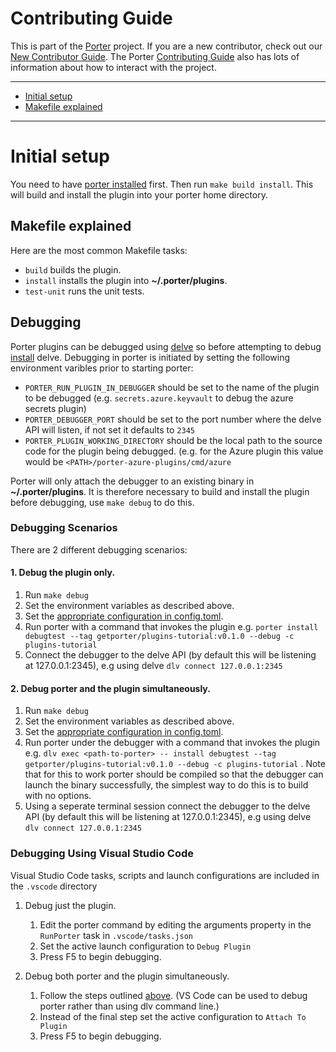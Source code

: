 # Contributing Guide

This is part of the [Porter][porter] project. If you are a new contributor,
check out our [New Contributor Guide][new-contrib]. The Porter [Contributing
Guide][contrib] also has lots of information about how to interact with the
project.

[porter]: https://github.com/deislabs/porter
[new-contrib]: https://porter.sh/contribute
[contrib]: https://github.com/deislabs/porter/blob/main/CONTRIBUTING.md

---

* [Initial setup](#initial-setup)
* [Makefile explained](#makefile-explained)

---

# Initial setup

You need to have [porter installed](https://porter.sh/install) first. Then run
`make build install`. This will build and install the plugin into your porter
home directory.

## Makefile explained

Here are the most common Makefile tasks:

* `build` builds the plugin.
* `install` installs the plugin into **~/.porter/plugins**.
* `test-unit` runs the unit tests.

## Debugging

Porter plugins can be debugged using [delve](https://github.com/go-delve/delve) so before attempting to debug [install](https://github.com/go-delve/delve/tree/master/Documentation/installation) delve. Debugging in porter is initiated by setting the following environment varibles prior to starting porter:

* `PORTER_RUN_PLUGIN_IN_DEBUGGER` should be set to the name of the plugin to be debugged (e.g. `secrets.azure.keyvault` to debug the azure secrets plugin)
* `PORTER_DEBUGGER_PORT` should be set to the port number where the delve API will listen, if not set it defaults to `2345`
* `PORTER_PLUGIN_WORKING_DIRECTORY` should be the local path to the source code for the plugin being debugged. (e.g. for the Azure plugin this value would be `<PATH>/porter-azure-plugins/cmd/azure`

Porter will only attach the debugger to an existing binary in **~/.porter/plugins**. It is therefore necessary to build and install the plugin before debugging, use `make debug` to do this.

### Debugging Scenarios

There are 2 different debugging scenarios:

#### 1. Debug the plugin only. 
1. Run `make debug`
1. Set the environment variables as described above.
1. Set the [appropriate configuration in config.toml](https://porter.sh/plugins/azure/).
1. Run porter with a command that invokes the plugin e.g. `porter install debugtest --tag getporter/plugins-tutorial:v0.1.0 --debug -c plugins-tutorial`
1. Connect the debugger to the delve API (by default this will be listening at 127.0.0.1:2345), e.g using delve `dlv connect 127.0.0.1:2345`

#### 2. Debug porter and the plugin simultaneously.
1. Run `make debug`
1. Set the environment variables as described above.
1. Set the [appropriate configuration in config.toml](https://porter.sh/plugins/azure/).
1. Run porter under the debugger with a command that invokes the plugin e.g. `dlv exec <path-to-porter> -- install debugtest --tag getporter/plugins-tutorial:v0.1.0 --debug -c plugins-tutorial` . Note that for this to work porter should be compiled so that the debugger can launch the binary successfully, the simplest way to do this is to build with no options.
1. Using a seperate terminal session connect the debugger to the delve API (by default this will be listening at 127.0.0.1:2345), e.g using delve `dlv connect 127.0.0.1:2345`

### Debugging Using Visual Studio Code

Visual Studio Code tasks, scripts and launch configurations are included in the `.vscode` directory

1. Debug just the plugin.
      1. Edit the porter command by editing the arguments property in the `RunPorter` task in `.vscode/tasks.json`
      1. Set the active launch configuration to `Debug Plugin`
      1. Press F5 to begin debugging.

2. Debug both porter and the plugin simultaneously.
      1. Follow the steps outlined [above](debug-the-plugin-only). (VS Code can be used to debug porter rather than using dlv command line.)
      1. Instead of the final step set the active configuration to `Attach To Plugin` 
      1. Press F5 to begin debugging.
